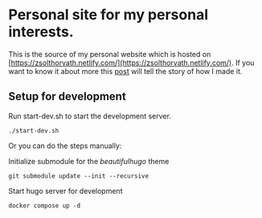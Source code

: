 # Personal site for my personal interests.

This is the source of my personal website which is hosted
on [https://zsolthorvath.netlify.com/](https://zsolthorvath.netlify.com/).
If you want to know it about more this [post](https://zsolthorvath.netlify.app/posts/making-of-the-site/) will tell the
story of how I made it.

## Setup for development

Run start-dev.sh to start the development server.

```shell
./start-dev.sh
```

Or you can do the steps manually:

Initialize submodule for the *beautifulhugo* theme

```shell
git submodule update --init --recursive
```

Start hugo server for development

```shell
docker compose up -d
```

